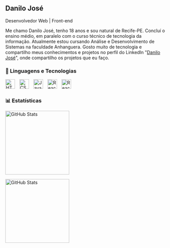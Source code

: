<h2>Danilo José</h2>
<p>Desenvolvedor Web | Front-end</p>

<p>Me chamo Danilo José, tenho 18 anos e sou natural de Recife-PE. Concluí o ensino médio, em paralelo com o curso técnico de tecnologia da informação. Atualmente estou cursando Análise e Desenvolvimento de Sistemas na faculdade Anhanguera. Gosto muito de tecnologia e compartilho meus conhecimentos e projetos no perfil do LinkedIn "<a href="https://www.linkedin.com/in/danilo-dev2006/" target="_blank">Danilo José</a>", onde compartilho os projetos que eu faço.</p>

<h3>🤖 Linguagens e Tecnologias</h3>
<div style="display: inline-block;">
    <img 
        alt="HTML" 
        title="HTML" 
        width="30px" 
        style="padding-right: 10px;" 
        src="https://cdn.jsdelivr.net/gh/devicons/devicon@latest/icons/html5/html5-original.svg" 
    />
    <img 
        alt="CSS" 
        title="CSS" 
        width="30px" 
        style="padding-right: 10px;" 
        src="https://cdn.jsdelivr.net/gh/devicons/devicon@latest/icons/css3/css3-original.svg" 
    />
    <img 
        alt="JavaScript" 
        title="JavaScript" 
        width="30px" 
        style="padding-right: 10px;" 
        src="https://cdn.jsdelivr.net/gh/devicons/devicon@latest/icons/javascript/javascript-original.svg" 
    />
    <img 
        alt="React" 
        title="React" 
        width="30px" 
        style="padding-right: 10px;" 
        src="https://cdn.jsdelivr.net/gh/devicons/devicon@latest/icons/react/react-original.svg" 
    />
    <img 
        alt="React" 
        title="React" 
        width="30px" 
        style="padding-right: 10px;" 
        src="https://cdn.jsdelivr.net/gh/devicons/devicon/icons/git/git-original.svg" 
    />
</div>

<h3>📊 Estatísticas</h3>
<div style="display: block;">
    <img 
        alt="GitHub Stats" 
        height="200" 
        style="padding-right: 10px;" 
        src="https://github-readme-stats.vercel.app/api?username=DaniloPy-coder&show_icons=true&theme=tokyonight&include_all_commits=true&locale=pt-br" 
    />
    
<img 
        alt="GitHub Stats" 
        height="200" 
        style="padding-right: 10px;" 
        src="https://github-readme-stats.vercel.app/api/top-langs/?username=DaniloPy-coder&theme=tokyonight&layout=compact&custom_title=Tecnologias&langs_count=9" 
/>
</div>

